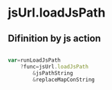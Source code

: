 # jsUrl.loadJsPath

## Difinition by js action

```js.js

var=runLoadJsPath
	?func=jsUrl.loadJsPath
		&jsPathString
		&replaceMapConString
```


